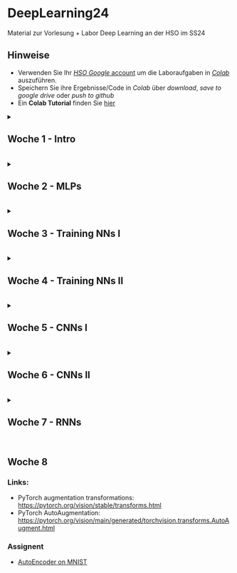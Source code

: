 # DeepLearning24
Material zur Vorlesung + Labor Deep Learning an der HSO im SS24

## Hinweise
* Verwenden Sie Ihr [*HSO Google* account](https://hilfe.cit.hs-offenburg.de/confluence/citpublic/google-workspace-hilfeseiten) um die Laboraufgaben in [*Colab*](https://colab.research.google.com) auszuführen.
* Speichern Sie ihre Ergebnisse/Code in *Colab* über *download*, *save to google drive* oder *push to github*
* Ein **Colab Tutorial** finden Sie [hier](https://colab.research.google.com/)

<details>
<summary> <H2> Woche 1 - Intro </H2><BR></summary>

### Lab
* [CIFAR10 Challenge](https://colab.research.google.com/github/keuperj/DeepLearning24/blob/main/week_1/CIFAR10-ShallowLearning.ipynb)

</details>
<details>
<summary> <H2> Woche 2 - MLPs </H2><BR></summary>

### Lab
* [Assignment: simple Perceptron](https://colab.research.google.com/github/keuperj/DeepLearning24/blob/main/week_2/A_simple_Perceptron_in_NumPy.ipynb) --> [solition](https://colab.research.google.com/github/keuperj/DeepLearning24/blob/main/week_2/A_simple_Perceptron_in_NumPy_solution.ipynb) 
* [Assignment: Multi Class Perceptrons](https://colab.research.google.com/github/keuperj/DeepLearning24/blob/main/week_2/Multi_Class_Perceptrons.ipynb) --> [solution](https://colab.research.google.com/github/keuperj/DeepLearning24/blob/main/week_2/Multi_Class_Perceptrons_solution.ipynb)


</details>
<details>
<summary> <H2> Woche 3 - Training NNs I </H2><BR></summary>

### Vorlesung
* [Training a simple Perceptron](https://colab.research.google.com/github/keuperj/DeepLearning24/blob/main/week_3/Training%20_a_simple_Perceptron_in_NumPy.ipynb)

### Lab
* [Intro PyTorch tensors](https://colab.research.google.com/github/keuperj/DeepLearning24/blob/main/week_3/Lab_01_pytorch_tensors.ipynb) 
* [Perceptron in PyTorch](https://colab.research.google.com/github/keuperj/DeepLearning24/blob/main/week_3/Lab_02_a_perceptron_in_PyTorch.ipynb) 

### Assignment
* [Assignment: XOR](https://colab.research.google.com/github/keuperj/DeepLearning24/blob/main/week_3/Assignment_Basic_MLP_in_Pytorch.ipynb) -> [solution](https://colab.research.google.com/github/keuperj/DeepLearning24/blob/main/week_3/Assignment_Basic_MLP_in_Pytorch_solution.ipynb)
* [Assignment: CIFAR10](https://colab.research.google.com/github/keuperj/DeepLearning24/blob/main/week_3/Assignment_CIFAR10_MLP.ipynb)  -> [solution](https://colab.research.google.com/github/keuperj/DeepLearning24/blob/main/week_3/Assignment_CIFAR10_MLP_solution.ipynb)

</details>
<details>
<summary> <H2> Woche 4 - Training NNs II </H2><BR></summary>

### Lab
* [Interactive Training Playground](https://playground.tensorflow.org/)
* [TensorBoard with PyTorch on Colab tutorial](https://colab.research.google.com/github/keuperj/DeepLearning24/blob/main/week_4/tensorboard_with_pytorch.ipynb)
* (optional) [PyTorch AutoGrad](https://colab.research.google.com/github/keuperj/DeepLearning24/blob/main/week_4/autograd_tutorial.ipynb)

### Assignment 
* [Assignment: Optimizing and Analyzing NN Training](https://colab.research.google.com/github/keuperj/DeepLearning24/blob/main/week_4/Assignment_CIFAR10_MLP_optimization.ipynb) 

</details>
<details>
<summary> <H2> Woche 5 - CNNs I </H2><BR></summary>
  

### Lab
* [PyTorch Data Loader](https://colab.research.google.com/github/keuperj/DeepLearning24/blob/main/week_5/lab_pytorch_data_loader.ipynb)

### Assignment
* [Assignment: CIFAR10 with AlexNet](https://colab.research.google.com/github/keuperj/DeepLearning24/blob/main/week_5/Assignment_1_cifar10_CNN.ipynb) -> [solution](https://colab.research.google.com/github/keuperj/DeepLearning24/blob/main/week_5/Assignment_1_cifar10_CNN_solution.ipynb)

</details>
<details>
<summary> <H2> Woche 6 - CNNs II </H2><BR></summary>

### Assignment
* [Assignment: PyTorch Model Zoo](https://colab.research.google.com/github/keuperj/DeepLearning24/blob/main/week_6/Assignment_2_PyTorch_Model_Zoo.ipynb) -> [solution](https://colab.research.google.com/github/keuperj/DeepLearning24/blob/main/week_6/Assignment_2_PyTorch_Model_Zoo_solution.ipynb) 

</details>
<details>
<summary> <H2>Woche 7 - RNNs </H2><BR></summary>


### Lab
* [LSTMs with PyTorch](https://colab.research.google.com/github/keuperj/DeepLearning24/blob/main/week_7/Lab_Time_Series_Prediction_with_LSTM_Using_PyTorch.ipynb) 

### Assignments
* [Stock Price Prediction](https://colab.research.google.com/github/keuperj/DeepLearning24/blob/main/week_7/Assignemnt_stock-price.ipynb)


</details>

## Woche 8
### Links:
* PyTorch augmentation transformations: https://pytorch.org/vision/stable/transforms.html
* PyTorch AutoAugmentation: https://pytorch.org/vision/main/generated/torchvision.transforms.AutoAugment.html

### Assignent
* [AutoEncoder on MNIST](https://colab.research.google.com/github/keuperj/DeepLearning24/blob/main/week_8/Assignment_AE_MNIST.ipynb) 
